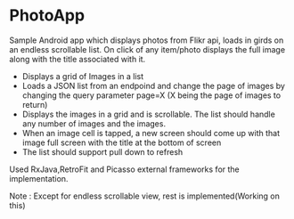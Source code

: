 # PhotoApp
Sample Android app which displays photos from Flikr api, loads in girds on an endless scrollable list. On click of any item/photo displays the full image along with the title associated with it.

* Displays a grid of Images in a list
* Loads a JSON list from an endpoind and change the page of images by changing the query parameter page=X (X being the page of images to return)
* Displays the images in a grid and is scrollable. The list should handle any number of images and the images.
* When an image cell is tapped, a new screen should come up with that image full screen with the title at the bottom of screen
* The list should support pull down to refresh

Used RxJava,RetroFit and Picasso external frameworks for the implementation.

Note : Except for endless scrollable view, rest is implemented(Working on this)
